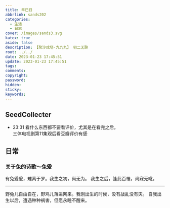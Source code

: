 ```yaml
---
title: 辛巳日
abbrlink: sands202
categories:
  - 生活
  - 日志
cover: /images/sands3.svg
katex: true
aside: false
description: 【聚沙成塔·九九九】 初二无聊
root: ../../
date: 2023-01-23 17:45:51
update: 2023-01-23 17:45:51
tags:
comments:
copyright:
password:
hidden:
sticky:
keywords:
---
```


## SeedCollecter
- 23:31 看什么东西都不要看评价，尤其是在看完之后。<br>三体电视剧第11集观后看豆瓣评价有感


## 日常
### 关于兔的诗歌～兔爰
有兔爰爰，雉离于罗。我生之初，尚无为。
我生之后，逢此百罹，尚寐无吪。

---------
野兔儿自由自在，野鸡儿落进网来。我刚出生的时候，没有战乱没有灾。
自我出生以后，遭遇种种祸害，但愿永睡不醒来。
